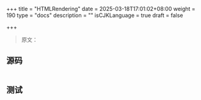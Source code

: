 +++
title = "HTMLRendering"
date = 2025-03-18T17:01:02+08:00
weight = 190
type = "docs"
description = ""
isCJKLanguage = true
draft = false

+++

> 原文：

## 源码

```go

```



## 测试

```powershell

```

